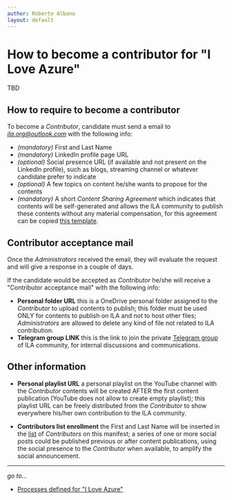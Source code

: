 ```yaml
---
author: Roberto Albano
layout: default
---
```


# How to become a contributor for "I Love Azure"

TBD

## How to require to become a contributor

To become a *Contributor*, candidate must send a email to *ila.org@outlook.com* with the following info:

- *(mandatory)* First and Last Name
- *(mandatory)* LinkedIn profile page URL
- *(optional)* Social presence URL (if available and not present on the LinkedIn profile), such as blogs, streaming channel or whatever candidate prefer to indicate
- *(optional)* A few topics on content he/she wants to propose for the contents
- *(mandatory)* A short *Content Sharing Agreement* which indicates that contents will be self-generated and allows the ILA community to publish these contents without any material compensation, for this agreement can be copied [this template](..\_Templates\CSA.md).

## Contributor acceptance mail

Once the *Administrators* received the email, they will evaluate the request and will give a response in a couple of days.

If the candidate would be accepted as *Contributor* he/she will receive a "Contributor acceptance mail" with the following info:

- **Personal folder URL**
this is a OneDrive personal folder assigned to the *Contributor* to upload contents to publish; this folder must be used ONLY for contents to publish on ILA and not to host other files; *Administrators* are allowed to delete any kind of file not related to ILA contribution.
- **Telegram group LINK**
this is the link to join the private [Telegram group](..\WhereIs\WhereIs.md) of ILA community, for internal discussions and communications.

## Other information

- **Personal playlist URL**
a personal playlist on the YouTube channel with the *Contributor* contents will be created AFTER the first content publication (YouTube does not allow to create empty playlist); this playlist URL can be freely distributed from the *Contributor* to show everywhere his/her own contribution to the ILA community.

- **Contributors list enrollment**
the First and Last Name will be inserted in the [list](..\WhoIsIn\WhoIsIn.md) of *Contributors* on this manifest;
a series of one or more social posts could be published previous or after content publications, using the social presence to the *Contributor* when available, to amplify the social announcement.

---
*go to...*

- [Processes defined for "I Love Azure"](..\..\Processes.md)
